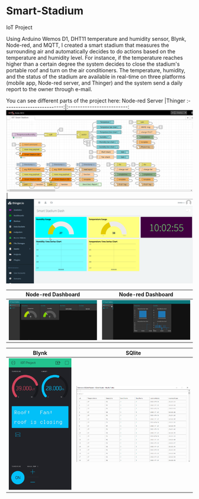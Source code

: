 # Smart-Stadium
IoT Project 

Using Arduino Wemos D1, DHT11 temperature and humidity sensor, Blynk, Node-red, and MQTT, I created a smart stadium that measures the surrounding air and automatically decides to do actions based on the temperature and humidity level. For instance, if the temperature reaches higher than a certain degree the system decides to close the stadium's portable roof and turn on the air conditioners. The temperature, humidity, and the status of the stadium are available in real-time on three platforms (mobile app, Node-red server, and Thinger) and the system send a daily report to the owner through e-mail.


You can see different parts of the project here:
Node-red Server            |Thinger
:-------------------------:|:-------------------------:
![WebPage image](https://github.com/Armiin-h/Smart-Stadium/blob/main/Pics/Node-red%20Server.png)  |  ![WebPage image](https://github.com/Armiin-h/Smart-Stadium/blob/main/Pics/Thinger.png)

Node-red Dashboard         |Node-red Dashboard 
:-------------------------:|:-------------------------:
![WebPage image](https://github.com/Armiin-h/Smart-Stadium/blob/main/Pics/Node-red%20Dash.png)  |  ![WebPage image](https://github.com/Armiin-h/Smart-Stadium/blob/main/Pics/Node-red%20Dash%201.png)

Blynk                      |SQlite
:-------------------------:|:-------------------------:
![WebPage image](https://github.com/Armiin-h/Smart-Stadium/blob/main/Pics/Blynk.jpg)  |  ![WebPage image](https://github.com/Armiin-h/Smart-Stadium/blob/main/Pics/SQlite.png)


